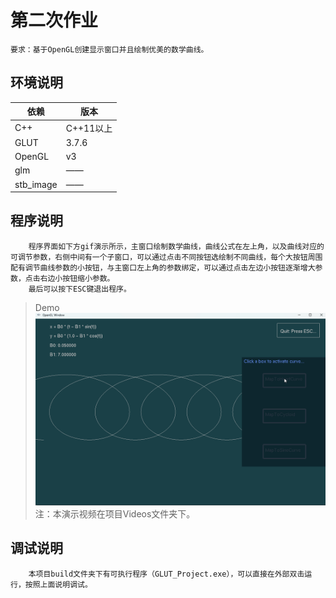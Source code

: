 # 第二次作业
    要求：基于OpenGL创建显示窗口并且绘制优美的数学曲线。
## 环境说明
依赖 | 版本
--- |---
C++ | C++11以上
GLUT| 3.7.6
OpenGL| v3
glm | ——
stb_image| ——

## 程序说明
        程序界面如下方gif演示所示，主窗口绘制数学曲线，曲线公式在左上角，以及曲线对应的可调节参数，右侧中间有一个子窗口，可以通过点击不同按钮选绘制不同曲线，每个大按钮周围配有调节曲线参数的小按钮，与主窗口左上角的参数绑定，可以通过点击左边小按钮逐渐增大参数，点击右边小按钮缩小参数。
        最后可以按下ESC键退出程序。
> Demo
![Demo](./Videos/demo1.gif)
注：本演示视频在项目Videos文件夹下。
## 调试说明
        本项目build文件夹下有可执行程序（GLUT_Project.exe），可以直接在外部双击运行，按照上面说明调试。
